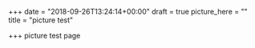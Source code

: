+++
date = "2018-09-26T13:24:14+00:00"
draft = true
picture_here = ""
title = "picture test"

+++
picture test page